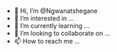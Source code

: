 - 👋 Hi, I’m @Ngwanatshegane
- 👀 I’m interested in ...
- 🌱 I’m currently learning ...
- 💞️ I’m looking to collaborate on ...
- 📫 How to reach me ...

<!---
Ngwanatshegane/Ngwanatshegane is a ✨ special ✨ repository because its `README.md` (this file) appears on your GitHub profile.
You can click the Preview link to take a look at your changes.
--->
